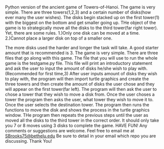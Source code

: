 Python version of the ancient game of Towers-of-Hanoi. 
The game is very simple. There are three towers(1,2,3) and a certain number of disks(how ever many the user wishes). The disks begin stacked up on the first tower(1) with the biggest on the bottom and get smaller going up.
THe object of the game is to strategically move all the disks to the third tower(far right tower). Yet, there are some rules. 
1.)Only one disk can be moved at a time. 
2.)Cannot place a larger disk on top of a smaller one.

The more disks used the harder and longer the task will take.
A good starter amount that is recommended is 3.
The game is very simple. There are three files that go along with this game. The file that you will use to run the whole game is the testgame.py file.
This file will print an introductory statement and ask the user to input the amount of disks he/she wish to play with. (Recommended for first time,3) After user inputs amount of disks they wish to play with, the program will then import turtle graphics and create the three towers and then create the amount of disks the user chose and they will appear on the first tower(far left). The program will then ask the user to chose a tower that they wish to move a disk from. Once the user choses a tower the program then asks the user, what tower they wish to move it to. Once the user selects the destination tower. The program then runs the functions to move the disk and shows the process in the turtle graphics window. THe program then repeats the previous steps until the user as moved all the disks to the third tower in the correct order.
It should only take you 7 or 8 moves using 3 disks to complete the game. 
HAVE FUN!
Any comments or suggestions are welcome. Feel free to email me at SBrooks75@bethelu.edu
Be sure to detail in your email which repo you are discussing.
Thank You!
